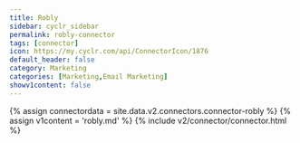 ```yaml
---
title: Robly
sidebar: cyclr_sidebar
permalink: robly-connector
tags: [connector]
icon: https://my.cyclr.com/api/ConnectorIcon/1876
default_header: false
category: Marketing
categories: [Marketing,Email Marketing]
showv1content: false
---
```

{% assign connectordata = site.data.v2.connectors.connector-robly %}
{% assign v1content = 'robly.md' %}
{% include v2/connector/connector.html %}	